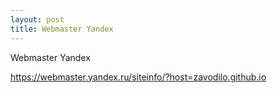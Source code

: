 ```yaml
---
layout: post
title: Webmaster Yandex
---
```


Webmaster Yandex

<https://webmaster.yandex.ru/siteinfo/?host=zavodilo.github.io>
